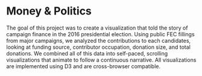 # Money & Politics
The goal of this project was to create a visualization that told the story of campaign finance in the 2016 presidential election. Using public FEC fillings from major campaigns, we analyzed the contributions to each candidates, looking at funding source, contributor occupation, donation size, and total donations. We combined all of this data into self-paced, scrolling visualizations that animate to follow a continuous narrative. All visualizations are implemented using D3 and are cross-browser compatible.
